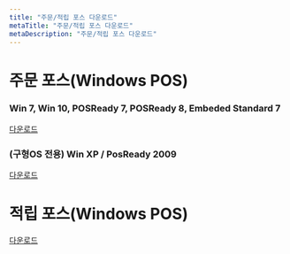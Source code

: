 ```yaml
---
title: "주문/적립 포스 다운로드"
metaTitle: "주문/적립 포스 다운로드"
metaDescription: "주문/적립 포스 다운로드"
---
```


# 주문 포스(Windows POS)

### Win 7, Win 10, POSReady 7, POSReady 8, Embeded Standard 7
[다운로드](https://stampang.com/download/update/StampangOrder_22.exe)


### (구형OS 전용) Win XP / PosReady 2009
[다운로드](https://stampang.com/download/update/StampangOrderX_22.exe)

# 적립 포스(Windows POS)
[다운로드](https://ceo.stampang.com/static/download/StampangPos.exe)
